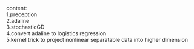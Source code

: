content:<br>
1.preception<br>
2.adaline<br>
3.stochasticGD<br>
4.convert adaline to logistics regression<br>
5.kernel trick to project nonlinear separatable data into higher dimension<br>
